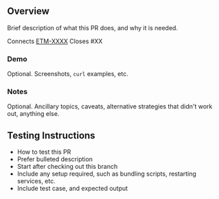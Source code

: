  ## Overview

Brief description of what this PR does, and why it is needed.

Connects [ETM-XXXX](http://jira.noam.corp.frk.com:8080/browse/ETM-XXX)
Closes #XX

 ### Demo

Optional. Screenshots, `curl` examples, etc.

 ### Notes

Optional. Ancillary topics, caveats, alternative strategies that didn't work out, anything else.

 ## Testing Instructions

 * How to test this PR
 * Prefer bulleted description
 * Start after checking out this branch
 * Include any setup required, such as bundling scripts, restarting services, etc.
 * Include test case, and expected output
